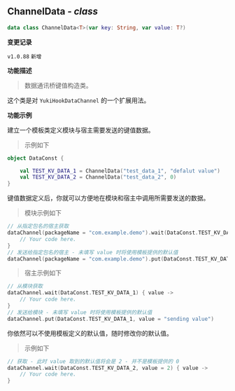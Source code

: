 ## ChannelData *- class*

```kotlin
data class ChannelData<T>(var key: String, var value: T?)
```

**变更记录**

`v1.0.88` `新增`

**功能描述**

> 数据通讯桥键值构造类。

这个类是对 `YukiHookDataChannel` 的一个扩展用法。

**功能示例**

建立一个模板类定义模块与宿主需要发送的键值数据。

> 示例如下

```kotlin
object DataConst {

    val TEST_KV_DATA_1 = ChannelData("test_data_1", "defalut value")
    val TEST_KV_DATA_2 = ChannelData("test_data_2", 0)
}
```

键值数据定义后，你就可以方便地在模块和宿主中调用所需要发送的数据。

> 模块示例如下

```kotlin
// 从指定包名的宿主获取
dataChannel(packageName = "com.example.demo").wait(DataConst.TEST_KV_DATA_1) { value ->
    // Your code here.
}
// 发送给指定包名的宿主 - 未填写 value 时将使用模板提供的默认值
dataChannel(packageName = "com.example.demo").put(DataConst.TEST_KV_DATA_1, value = "sending value")
```

> 宿主示例如下

```kotlin
// 从模块获取
dataChannel.wait(DataConst.TEST_KV_DATA_1) { value ->
    // Your code here.
}
// 发送给模块 - 未填写 value 时将使用模板提供的默认值
dataChannel.put(DataConst.TEST_KV_DATA_1, value = "sending value")
```

你依然可以不使用模板定义的默认值，随时修改你的默认值。

> 示例如下

```kotlin
// 获取 - 此时 value 取到的默认值将会是 2 - 并不是模板提供的 0
dataChannel.wait(DataConst.TEST_KV_DATA_2, value = 2) { value ->
    // Your code here.
}
```